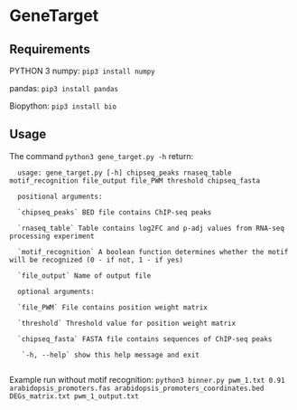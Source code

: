 # GeneTarget

Requirements
------------

PYTHON 3
numpy: `pip3 install numpy`

pandas: `pip3 install pandas`

Biopython: `pip3 install bio`

Usage
--------
The command `python3 gene_target.py -h` return:
```
  usage: gene_target.py [-h] chipseq_peaks rnaseq_table motif_recognition file_output file_PWM threshold chipseq_fasta 
  
  positional arguments:
  
  `chipseq_peaks` BED file contains ChIP-seq peaks
  
  `rnaseq_table` Table contains log2FC and p-adj values from RNA-seq processing experiment
  
  `motif_recognition` A boolean function determines whether the motif will be recognized (0 - if not, 1 - if yes)
  
  `file_output` Name of output file
  
  optional arguments:
  
  `file_PWM` File contains position weight matrix
  
  `threshold` Threshold value for position weight matrix

  `chipseq_fasta` FASTA file contains sequences of ChIP-seq peaks  
 
   `-h, --help` show this help message and exit  
   
 ```
    
 Example run without motif recognition: `python3 binner.py pwm_1.txt 0.91 arabidopsis_promoters.fas arabidopsis_promoters_coordinates.bed DEGs_matrix.txt pwm_1_output.txt`

